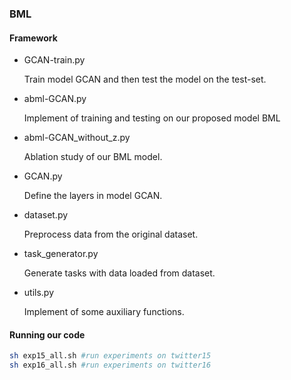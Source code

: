 ### BML

#### Framework

* GCAN-train.py

    Train model GCAN and then test the model on the test-set.

* abml-GCAN.py

    Implement of training and testing on our proposed model BML

* abml-GCAN_without_z.py

    Ablation study of our BML model.

* GCAN.py

    Define the layers in model GCAN.

* dataset.py

    Preprocess data from the original dataset.

* task_generator.py

    Generate tasks with data loaded from dataset.

* utils.py

    Implement of some auxiliary functions.

#### Running our code

```sh
sh exp15_all.sh #run experiments on twitter15
sh exp16_all.sh #run experiments on twitter16
```

